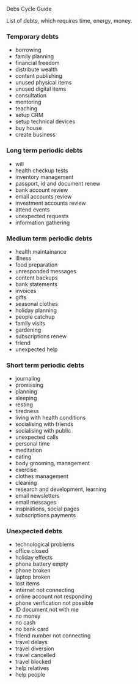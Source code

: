 Debs Cycle Guide

List of debts, which requires time, energy, money.

### Temporary debts

- borrowing
- family planning
- financial freedom
- distribute wealth
- content publishing
- unused physical items
- unused digital items
- consultation
- mentoring
- teaching
- setup CRM
- setup technical devices
- buy house
- create business

### Long term periodic debts

- will
- health checkup tests
- inventory management
- passport, id and document renew
- bank account review
- email accounts review
- investment accounts review
- attend events
- unexpected requests
- information gathering

### Medium term periodic debts

- health maintainance
- illness
- food preparation
- unresponded messages
- content backups
- bank statements
- invoices
- gifts
- seasonal clothes
- holiday planning
- people catchup
- family visits
- gardening
- subscriptions renew
- friend
- unexpected help

### Short term periodic debts

- journaling
- promissing
- planning
- sleeping
- resting
- tiredness
- living with health conditions
- socialising with friends
- socialising with public
- unexpected calls
- personal time
- meditation
- eating
- body grooming, management
- exercise
- clothes management
- cleaning
- research and development, learning
- email newsletters
- email messages
- inspirations, social pages 
- subscriptions payments

### Unexpected debts

- technological problems
- office closed
- holiday effects
- phone battery empty
- phone broken
- laptop broken
- lost items
- internet not connecting
- online account not responding 
- phone verification not possible
- ID document not with me
- no money
- no cash
- no bank card
- friend number not connecting
- travel delays
- travel diversion
- travel cancelled
- travel blocked
- help relatives 
- help people
